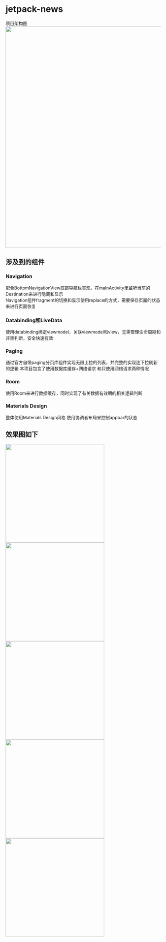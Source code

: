 # jetpack-news
项目架构图  
<img src="https://developer.android.com/topic/libraries/architecture/images/final-architecture.png" width="720">

## 涉及到的组件
### Navigation 
配合BottomNavigationView底部导航栏实现，在mainActivity里监听当前的Destination来进行隐藏和显示  
Navigation组件fragment的切换和显示使用replace的方式，需要保存页面的状态来进行页面恢复
### Databinding和LiveData
使用databinding绑定viewmodel，关联viewmodel和view，无需管理生命周期和非空判断，安全快速有效
### Paging
通过官方自带paging分页库组件实现无限上拉的列表，并完整的实现连下拉刷新的逻辑
本项目包含了使用数据库缓存+网络请求 和只使用网络请求两种情况
### Room
使用Room来进行数据缓存，同时实现了有关数据有效期的相关逻辑判断
### Materials Design
整体使用Materials Design风格 使用协调者布局来控制appbar的状态
## 效果图如下  
   <img src="https://raw.githubusercontent.com/mazhenming892/jetpack-news/master/screenshot/Screenshot_1590487164.png" width="320"><img src="https://raw.githubusercontent.com/mazhenming892/jetpack-news/master/screenshot/Screenshot_1590487170.png" width="320"><img src="https://raw.githubusercontent.com/mazhenming892/jetpack-news/master/screenshot/Screenshot_1590487173.png" width="320"><img src="https://raw.githubusercontent.com/mazhenming892/jetpack-news/master/screenshot/Screenshot_1590487180.png" width="320"><img src="https://raw.githubusercontent.com/mazhenming892/jetpack-news/master/screenshot/Screenshot_1590487189.png" width="320">

